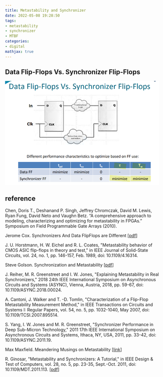 ```yaml
---
title: Metastability and Synchronizer 
date: 2022-05-08 19:28:50
tags:
- metastability
- synchronizer
- MTBF
categories:
- digital
mathjax: true
---
```




## Data Flip-Flops Vs. Synchronizer Flip-Flops

![image-20230704230313635](synchronizer-metastability/image-20230704230313635.png)









## reference

Chen, Doris T., Deshanand P. Singh, Jeffrey Chromczak, David M. Lewis, Ryan Fung, David Neto and Vaughn Betz. “A comprehensive approach to modeling, characterizing and optimizing for metastability in FPGAs.” Symposium on Field Programmable Gate Arrays (2010).

Jerome Cox. Synchronizers And Data FlipFlops are Different [[pdf](https://ee.usc.edu/async2015/web/wp-content/uploads/2015/03/S1_P4_ASYNC2015IndustrialPaperDFF.pdf)]

J. U. Horstmann, H. W. Eichel and R. L. Coates, "Metastability behavior of CMOS ASIC flip-flops in theory and test," in IEEE Journal of Solid-State Circuits, vol. 24, no. 1, pp. 146-157, Feb. 1989, doi: 10.1109/4.16314.

Steve Golson. Synchronization and Metastability [[pdf](https://trilobyte.com/pdf/golson_snug14.pdf)]

J. Reiher, M. R. Greenstreet and I. W. Jones, "Explaining Metastability in Real Synchronizers," 2018 24th IEEE International Symposium on Asynchronous Circuits and Systems (ASYNC), Vienna, Austria, 2018, pp. 59-67, doi: 10.1109/ASYNC.2018.00024.

A. Cantoni, J. Walker and T. -D. Tomlin, "Characterization of a Flip-Flop Metastability Measurement Method," in IEEE Transactions on Circuits and Systems I: Regular Papers, vol. 54, no. 5, pp. 1032-1040, May 2007, doi: 10.1109/TCSI.2007.895514.

S. Yang, I. W. Jones and M. R. Greenstreet, "Synchronizer Performance in Deep Sub-Micron Technology," 2011 17th IEEE International Symposium on Asynchronous Circuits and Systems, Ithaca, NY, USA, 2011, pp. 33-42, doi: 10.1109/ASYNC.2011.19.

Max Maxfield. Meandering Musings on Metastability [[link](https://www.eejournal.com/article/meandering-musings-on-metastability/)]

R. Ginosar, "Metastability and Synchronizers: A Tutorial," in IEEE Design & Test of Computers, vol. 28, no. 5, pp. 23-35, Sept.-Oct. 2011, doi: 10.1109/MDT.2011.113. [[pdf](https://webee.technion.ac.il/~ran/papers/Metastability-and-Synchronizers.IEEEDToct2011.pdf)]
